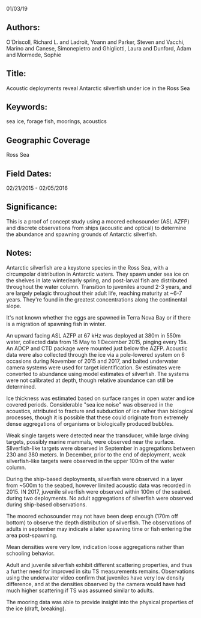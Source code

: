01/03/19
## Authors:
O'Driscoll, Richard L. and Ladroit, Yoann and Parker, Steven and Vacchi, Marino and Canese, Simonepietro and Ghigliotti, Laura and Dunford, Adam and Mormede, Sophie
## Title:
Acoustic deployments reveal Antarctic silverfish under ice in the Ross Sea
## Keywords:
sea ice, forage fish, moorings, acoustics
## Geographic Coverage
Ross Sea
## Field Dates:
02/21/2015 - 02/05/2016
## Significance:
This is a proof of concept study using a moored echosounder (ASL AZFP) and discrete observations from ships (acoustic and optical) to determine the abundance and spawning grounds of Antarctic silverfish.

## Notes:
Antarctic silverfish are a keystone species in the Ross Sea, with a circumpolar distribution in Antarctic waters.  They spawn under sea ice on the shelves in late winter/early spring, and post-larval fish are distributed throughout the water column.  Transition to juveniles around 2-3 years, and are largely pelagic throughout their adult life, reaching maturity at ~6-7 years.   They're found in the greatest concentrations along the continental slope.

It's not known whether the eggs are spawned in Terra Nova Bay or if there is a migration of spawning fish in winter.  

An upward facing ASL AZFP at 67 kHz was deployed at 380m in 550m water, collected data from 15 May to 1 December 2015, pinging every 15s.  An ADCP and CTD package were mounted just below the AZFP.  Acoustic data were also collected through the ice via a pole-lowered system on 6 occasions during November of 2015 and 2017, and baited underwater camera systems were used for target identification.  Sv estimates were converted to abundance using model estimates of silverfish.  The systems were not calibrated at depth, though relative abundance can still be determined.

Ice thickness was estimated based on surface ranges in open water and ice covered periods.  Considerable "sea ice noise" was observed in the acoustics, attributed to fracture and subduction of ice rather than biological processes, though it is possible that these could originate from extremely dense aggregations of organisms or biologically produced bubbles.

Weak single targets were detected near the transducer, while large diving targets, possibly marine mammals, were observed near the surface.  SIlverfish-like targets were observed in September in aggregations between 230 and 380 meters.  In December, prior to the end of deployment, weak silverfish-like targets were observed in the upper 100m of the water column.

During the ship-based deployments, silverfish were observed in a layer from ~500m to the seabed, however limited acoustic data was recorded in 2015.  IN 2017, juvenile silverfish were observed within 100m of the seabed. during two deployments.  No adult aggregations of silverfish were observed during ship-based observations.

The moored echosounder may not have been deep enough (170m off bottom) to observe the depth distribution of silverfish.  The observations of adults in september may indicate a later spawning time or fish entering the area post-spawning.

Mean densities were very low, indication loose aggregations rather than schooling behavior.

Adult and juvenile silverfish exhibit different scattering properties, and thus a further need for improved in situ TS measurements remains.  Observations using the underwater video confirm that juveniles have very low density difference, and at the densities observed by the camera would have had much higher scattering if TS was assumed similar to adults.

The mooring data was able to provide insight into the physical properties of the ice (draft, breaking).
